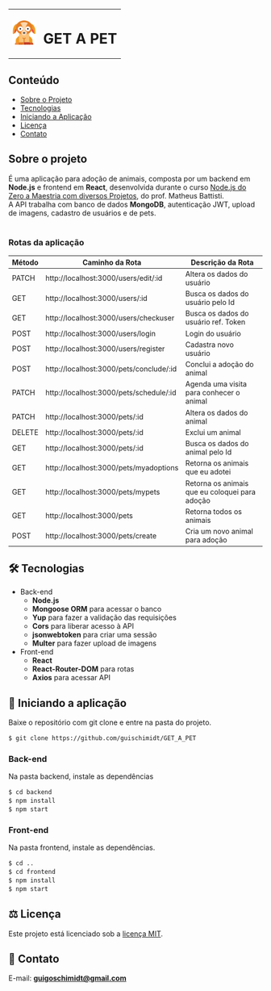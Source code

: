 <table>
  <tr>
    <td><img src="https://github.com/guischimidt/GET_A_PET/blob/master/frontend/src/assets/img/logo.png" style="width: 48px;" /></td>
    <td><h1>GET A PET</h1></td>
  </tr>
</table>

## Conteúdo
* [Sobre o Projeto](#sobre-o-projeto)
* [Tecnologias](#hammer_and_wrench-tecnologias)
* [Iniciando a Aplicação](#car-Iniciando-a-aplicação)
* [Licença](#balance_scale-licença)
* [Contato](#email-contato)

## Sobre o projeto

É uma aplicação para adoção de animais, composta por um backend em __Node.js__ e frontend em __React__, desenvolvida durante o curso [Node.js do Zero a Maestria com diversos Projetos](https://www.udemy.com/course/nodejs-do-zero-a-maestria-com-diversos-projetos/), do prof. Matheus Battisti.<br />
A API trabalha com banco de dados __MongoDB__, autenticação JWT, upload de imagens, cadastro de usuários e de pets.<br />
<br />

### Rotas da aplicação

| Método | Caminho da Rota | Descrição da Rota |
|---|---|---|
| PATCH | http://localhost:3000/users/edit/:id | Altera os dados do usuário |
| GET | http://localhost:3000/users/:id | Busca os dados do usuário pelo Id |
| GET | http://localhost:3000/users/checkuser | Busca os dados do usuário ref. Token |
| POST | http://localhost:3000/users/login | Login do usuário |
| POST | http://localhost:3000/users/register | Cadastra novo usuário |
| POST | http://localhost:3000/pets/conclude/:id | Conclui a adoção do animal |
| PATCH | http://localhost:3000/pets/schedule/:id | Agenda uma visita para conhecer o animal |
| PATCH | http://localhost:3000/pets/:id | Altera os dados do animal |
| DELETE | http://localhost:3000/pets/:id | Exclui um animal |
| GET | http://localhost:3000/pets/:id | Busca os dados do animal pelo Id |
| GET | http://localhost:3000/pets/myadoptions | Retorna os animais que eu adotei |
| GET | http://localhost:3000/pets/mypets | Retorna os animais que eu coloquei para adoção |
| GET | http://localhost:3000/pets | Retorna todos os animais |
| POST | http://localhost:3000/pets/create | Cria um novo animal para adoção  |

## :hammer_and_wrench: Tecnologias
* Back-end
  * __Node.js__
  * __Mongoose ORM__ para acessar o banco
  * __Yup__ para fazer a validação das requisições
  * __Cors__ para liberar acesso à API
  * __jsonwebtoken__ para criar uma sessão
  * __Multer__ para fazer upload de imagens
* Front-end
  * __React__
  * __React-Router-DOM__ para rotas
  * __Axios__ para acessar API


## :car: Iniciando a aplicação
Baixe o repositório com git clone e entre na pasta do projeto.
```bash
$ git clone https://github.com/guischimidt/GET_A_PET
```


### __Back-end__
  Na pasta backend, instale as dependências
```bash
$ cd backend
$ npm install
$ npm start
```
### __Front-end__
  Na pasta frontend, instale as dependências.
```bash
$ cd ..
$ cd frontend
$ npm install
$ npm start
```


## :balance_scale: Licença
Este projeto está licenciado sob a [licença MIT](LICENSE).

## :email: Contato

E-mail: [**guigoschimidt@gmail.com**](mailto:guigoschimidt@gmail.com)
